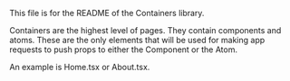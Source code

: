 This file is for the README of the Containers library.


Containers are the highest level of pages. They contain components and atoms. These are the only elements that will be used for making app requests to push props to either the Component or the Atom.

An example is Home.tsx or About.tsx.